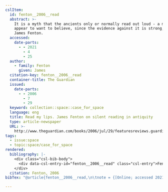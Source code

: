 ```yaml
---
cslItem:
  id: fenton__2006__read
  abstract: >-
    It is a myth that the ancients only or normally read out loud - a myth we
    appear to want to believe, since the evidence against it is strong, says
    James Fenton.
  accessed:
    date-parts:
      - - 2021
        - 4
        - 25
  author:
    - family: Fenton
      given: James
  citation-key: fenton__2006__read
  container-title: The Guardian
  issued:
    date-parts:
      - - 2006
        - 7
        - 29
  keyword: collection::space::case_for_space
  language: eng
  title: Read my lips. James Fenton on silent reading in antiquity
  type: article-newspaper
  URL: >-
    http://www.theguardian.com/books/2006/jul/29/featuresreviews.guardianreview27
tags:
  - issue:space
  - topic:space/case_for_space
rendered:
  bibliography: |-
    <div class="csl-bib-body">
      <div data-csl-entry-id="fenton__2006__read" class="csl-entry">Fenton, J. 2006 “Read my lips. James Fenton on silent reading in antiquity,” <i>The Guardian</i>, 29 July. Available at: <a href='http://www.theguardian.com/books/2006/jul/29/featuresreviews.guardianreview27'>http://www.theguardian.com/books/2006/jul/29/featuresreviews.guardianreview27</a> (Accessed: April 25, 2021).</div>
    </div>
  citation: Fenton, 2006
bibTex: "@article{fenton__2006__read,\n\tnote = {[Online; accessed 2021-04-25]},\n\tauthor = {Fenton, James},\n\tjournal = {The Guardian},\n\tyear = {2006},\n\tmonth = {jul 29},\n\ttitle = {Read my lips. {James} {Fenton} on silent reading in antiquity},\n\thowpublished = {http://www.theguardian.com/books/2006/jul/29/featuresreviews.guardianreview27},\n}\n\n"

---
```

